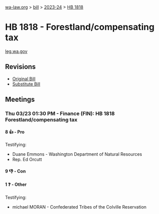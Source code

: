 [wa-law.org](/) > [bill](/bill/) > [2023-24](/bill/2023-24/) > [HB 1818](/bill/2023-24/hb/1818/)

# HB 1818 - Forestland/compensating tax
[leg.wa.gov](https://app.leg.wa.gov/billsummary?BillNumber=1818&Year=2023&Initiative=false)

## Revisions
* [Original Bill](1/)
* [Substitute Bill](S/)

## Meetings
### Thu 03/23 01:30 PM - Finance (FIN): HB 1818 Forestland/compensating tax
#### 8 👍 - Pro
Testifying:
* Duane Emmons - Washington Department of Natural Resources
* Rep. Ed Orcutt

#### 9 👎 - Con

#### 1 ❓ - Other
Testifying:
* michael MORAN - Confederated Tribes of the Colville Reservation
